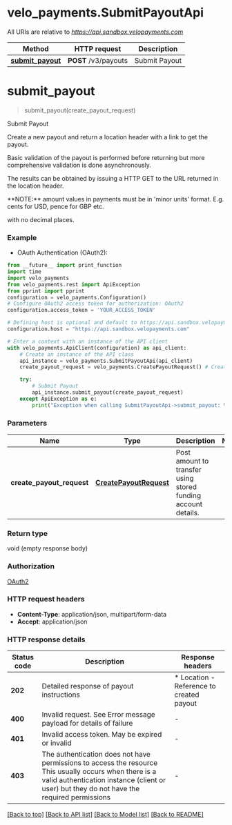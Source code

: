 # velo_payments.SubmitPayoutApi

All URIs are relative to *https://api.sandbox.velopayments.com*

Method | HTTP request | Description
------------- | ------------- | -------------
[**submit_payout**](SubmitPayoutApi.md#submit_payout) | **POST** /v3/payouts | Submit Payout


# **submit_payout**
> submit_payout(create_payout_request)

Submit Payout

<p>Create a new payout and return a location header with a link to get the payout.</p> <p>Basic validation of the payout is performed before returning but more comprehensive validation is done asynchronously.</p> <p>The results can be obtained by issuing a HTTP GET to the URL returned in the location header.</p> <p>**NOTE:** amount values in payments must be in 'minor units' format. E.g. cents for USD, pence for GBP etc.</p>  with no decimal places. 

### Example

* OAuth Authentication (OAuth2):
```python
from __future__ import print_function
import time
import velo_payments
from velo_payments.rest import ApiException
from pprint import pprint
configuration = velo_payments.Configuration()
# Configure OAuth2 access token for authorization: OAuth2
configuration.access_token = 'YOUR_ACCESS_TOKEN'

# Defining host is optional and default to https://api.sandbox.velopayments.com
configuration.host = "https://api.sandbox.velopayments.com"

# Enter a context with an instance of the API client
with velo_payments.ApiClient(configuration) as api_client:
    # Create an instance of the API class
    api_instance = velo_payments.SubmitPayoutApi(api_client)
    create_payout_request = velo_payments.CreatePayoutRequest() # CreatePayoutRequest | Post amount to transfer using stored funding account details.

    try:
        # Submit Payout
        api_instance.submit_payout(create_payout_request)
    except ApiException as e:
        print("Exception when calling SubmitPayoutApi->submit_payout: %s\n" % e)
```

### Parameters

Name | Type | Description  | Notes
------------- | ------------- | ------------- | -------------
 **create_payout_request** | [**CreatePayoutRequest**](CreatePayoutRequest.md)| Post amount to transfer using stored funding account details. | 

### Return type

void (empty response body)

### Authorization

[OAuth2](../README.md#OAuth2)

### HTTP request headers

 - **Content-Type**: application/json, multipart/form-data
 - **Accept**: application/json

### HTTP response details
| Status code | Description | Response headers |
|-------------|-------------|------------------|
**202** | Detailed response of payout instructions |  * Location - Reference to created payout <br>  |
**400** | Invalid request. See Error message payload for details of failure |  -  |
**401** | Invalid access token. May be expired or invalid |  -  |
**403** | The authentication does not have permissions to access the resource This usually occurs when there is a valid authentication instance (client or user) but they do not have the required permissions  |  -  |

[[Back to top]](#) [[Back to API list]](../README.md#documentation-for-api-endpoints) [[Back to Model list]](../README.md#documentation-for-models) [[Back to README]](../README.md)

